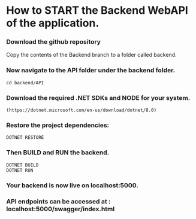 # How to START the Backend WebAPI of the application.

### Download the github repository

 Copy the contents of the Backend branch to a folder called backend.

### Now navigate to the API folder under the backend folder. 

    cd backend/API

### Download the required .NET SDKs and NODE for your system. 
    (https://dotnet.microsoft.com/en-us/download/dotnet/8.0)

### Restore the project dependencies:

    DOTNET RESTORE

### Then BUILD and RUN the backend.

    DOTNET BUILD
    DOTNET RUN

###  Your backend is now live on localhost:5000.

###  API endpoints can be accessed at : localhost:5000/swagger/index.html
